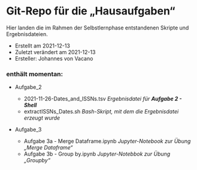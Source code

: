 # Git-Repo für die „Hausaufgaben“

Hier landen die im Rahmen der Selbstlernphase entstandenen Skripte und Ergebnisdateien.

- Erstellt am 2021-12-13
- Zuletzt verändert am 2021-12-13
- Ersteller: Johannes von Vacano

### enthält momentan:
- Aufgabe_2
  - 2021-11-26-Dates_and_ISSNs.tsv _Ergebnisdatei für **Aufgabe 2 - Shell**_
  - extractISSNs_Dates.sh _Bash-Skript, mit dem die Ergebnisdatei erzeugt wurde_

- Aufgabe_3
  - Aufgabe 3a - Merge Dataframe.ipynb _Jupyter-Notebook zur Übung „Merge Dataframe“_
  - Aufgabe 3b - Group by.ipynb _Jupyter-Notebbok zur Übung „Groupby“_

